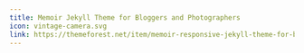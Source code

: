 ```yaml
---
title: Memoir Jekyll Theme for Bloggers and Photographers
icon: vintage-camera.svg
link: https://themeforest.net/item/memoir-responsive-jekyll-theme-for-bloggers-writers-and-photographers/20989621
---
```

